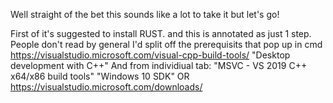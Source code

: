Well straight of the bet this sounds like a lot to take it but let's go!

First of it's suggested to install RUST. and this is annotated as just 1 step. People don't read by general I'd split off the prerequisits that pop up in cmd
https://visualstudio.microsoft.com/visual-cpp-build-tools/
"Desktop development with C++"
And from individiual tab:
"MSVC - VS 2019 C++ x64/x86 build tools"
"Windows 10 SDK"
OR
https://visualstudio.microsoft.com/downloads/

